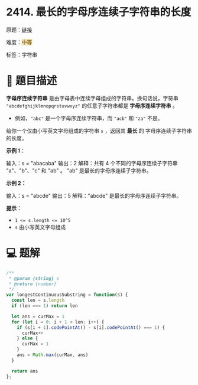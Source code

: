 # 2414. 最长的字母序连续子字符串的长度

原题：[链接](https://leetcode.cn/problems/length-of-the-longest-alphabetical-continuous-substring/description/)

难度：<font style="background:#F6E1AC;color:#664900">中等</font>

标签：字符串



# 📝 题目描述


**字母序连续字符串** 是由字母表中连续字母组成的字符串。换句话说，字符串 `"abcdefghijklmnopqrstuvwxyz"` 的任意子字符串都是 **字母序连续字符串** 。

+ 例如，`"abc"` 是一个字母序连续字符串，而 `"acb"` 和 `"za"` 不是。

给你一个仅由小写英文字母组成的字符串 `s` ，返回其 **最长** 的 字母序连续子字符串 的长度。



**示例 1：**

输入：s = "abacaba"
输出：2
解释：共有 4 个不同的字母序连续子字符串 "a"、"b"、"c" 和 "ab" 。
"ab" 是最长的字母序连续子字符串。

**示例 2：**

输入：s = "abcde"
输出：5
解释："abcde" 是最长的字母序连续子字符串。

**提示：**

+ `1 <= s.length <= 10^5`
+ `s` 由小写英文字母组成



# 💻 题解
```javascript
/**
 * @param {string} s
 * @return {number}
 */
var longestContinuousSubstring = function(s) {
  const len = s.length
  if (len === 1) return len

  let ans = curMax = 1
  for (let i = 0; i + 1 < len; i++) {
    if (s[i + 1].codePointAt() - s[i].codePointAt() === 1) {
      curMax++
    } else {
      curMax = 1
    }
    ans = Math.max(curMax, ans)
  }

  return ans
};
```


